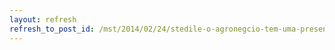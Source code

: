 ```yaml
---
layout: refresh
refresh_to_post_id: /mst/2014/02/24/stedile-o-agronegcio-tem-uma-presena-maior-no-governo-dilma
---
```

